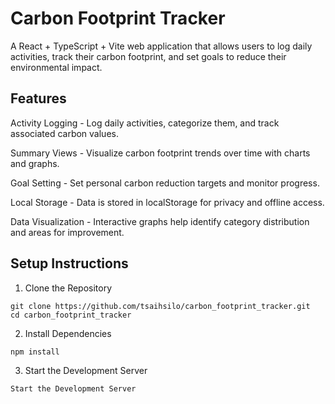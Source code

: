 # Carbon Footprint Tracker

A React + TypeScript + Vite web application that allows users to log daily activities, track their carbon footprint, and set goals to reduce their environmental impact.

## Features
Activity Logging - Log daily activities, categorize them, and track associated carbon values.

Summary Views - Visualize carbon footprint trends over time with charts and graphs.

Goal Setting - Set personal carbon reduction targets and monitor progress.

Local Storage - Data is stored in localStorage for privacy and offline access.

Data Visualization - Interactive graphs help identify category distribution and areas for improvement.<br>

## Setup Instructions
1. Clone the Repository
```
git clone https://github.com/tsaihsilo/carbon_footprint_tracker.git
cd carbon_footprint_tracker
```
2. Install Dependencies
```
npm install
```
3. Start the Development Server
```
Start the Development Server
```
